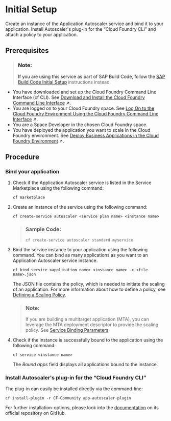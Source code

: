 <!-- loiof3e7fa907e9d4da89fc55602818bd6f4 -->

# Initial Setup
Create an instance of the Application Autoscaler service and bind it to your application. Install Autoscaler's plug-in for the “Cloud Foundry CLI” and attach a policy to your application.



<a name="loiof3e7fa907e9d4da89fc55602818bd6f4__prereq_cmh_s3x_5z"/>

## Prerequisites

> ### Note:
> If you are using this service as part of SAP Build Code, follow the [SAP Build Code Initial Setup](https://help.sap.com/docs/build_code/d0d8f5bfc3d640478854e6f4e7c7584a/07698d7c31284e4db370acdf017cfd14.html?version=SHIP) instructions instead.

-   You have downloaded and set up the Cloud Foundry Command Line Interface \(cf CLI\). See [Download and Install the Cloud Foundry Command Line Interface](https://help.sap.com/viewer/65de2977205c403bbc107264b8eccf4b/Cloud/en-US/4ef907afb1254e8286882a2bdef0edf4.html "Download and set up the Cloud Foundry Command Line Interface (cf CLI) to start working with the Cloud Foundry environment.") :arrow_upper_right:.
-   You are logged on to your Cloud Foundry space. See [Log On to the Cloud Foundry Environment Using the Cloud Foundry Command Line Interface](https://help.sap.com/viewer/65de2977205c403bbc107264b8eccf4b/Cloud/en-US/7a37d66c2e7d401db4980db0cd74aa6b.html "Use the Cloud Foundry Command Line Interface (cf CLI) to log on to the Cloud Foundry space.") :arrow_upper_right:.
-   You are a Space Developer in the chosen Cloud Foundry space.
-   You have deployed the application you want to scale in the Cloud Foundry environment. See [Deploy Business Applications in the Cloud Foundry Environment](https://help.sap.com/viewer/65de2977205c403bbc107264b8eccf4b/Cloud/en-US/4946ea5421374924963ce8575a5f3d05.html "When an application for the Cloud Foundry environment resides in a folder on your local machine, you can deploy it and start it by executing the command line interface (CLI) command push. To deploy business applications bundled in a multitarget application archive, you have to use the command deploy-mta.") :arrow_upper_right:.



## Procedure
### Bind your application
1.  Check if the Application Autoscaler service is listed in the Service Marketplace using the following command:

    ```shell
    cf marketplace
    ```

2.  Create an instance of the service using the following command:

    ```shell
    cf create-service autoscaler <service plan name> <instance name>
    ```

    > ### Sample Code:
    > ```shell
    > cf create-service autoscaler standard myservice
    > ```

3.  Bind the service instance to your application using the following command. You can bind as many applications as you want to an Application Autoscaler service instance.

    ```shell
    cf bind-service <application name> <instance name> -c <file name>.json
    ```

    The JSON file contains the policy, which is needed to initiate the scaling of an application. For more information about how to define a policy, see [Defining a Scaling Policy](defining-a-scaling-policy-79f443a.md).

    > ### Note:
    > If you are building a multitarget application \(MTA\), you can leverage the MTA deployment descriptor to provide the scaling policy. See [Service Binding Parameters](https://help.sap.com/viewer/65de2977205c403bbc107264b8eccf4b/Cloud/en-US/c7b09b79d3bb4d348a720ba27fe9a2d5.html).

4.  Check if the instance is successfully bound to the application using the following command:

    ```shell
    cf service <instance name>
    ```

    The *Bound apps* field displays all applications bound to the instance.

### Install Autoscaler's plug-in for the “Cloud Foundry CLI”
The plug-in can easily be installed directly via the command-line:
```shell
cf install-plugin -r CF-Community app-autoscaler-plugin
```

For further installation-options, please look into the [documentation](<https://github.com/cloudfoundry/app-autoscaler-cli-plugin#install-plugin>) on its official repository on GitHub.
